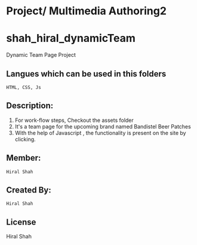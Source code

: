 # Project/ Multimedia Authoring2

# shah_hiral_dynamicTeam

Dynamic Team Page Project



## Langues which can be used in this folders
	HTML, CSS, Js

## Description:
1. For work-flow steps, Checkout the assets folder
2. It's a team page for the upcoming brand named Bandistel Beer Patches
3. With the help of Javascript , the functionality is present on the site by clicking.


## Member:
	Hiral Shah

## Created By: 
	Hiral Shah	


## License
Hiral Shah